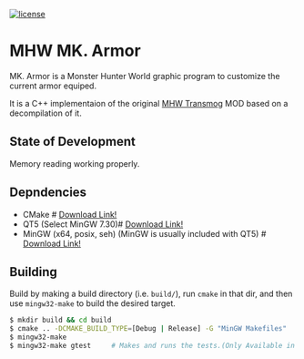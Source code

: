 [![license](https://img.shields.io/badge/license-MIT-blue.svg)](LICENCE)

# MHW MK. Armor

MK. Armor is a Monster Hunter World graphic program to customize the current armor equiped.

It is a C++ implementaion of the original [MHW Transmog](https://www.nexusmods.com/monsterhunterworld/mods/43) MOD based on a decompilation of it.

## State of Development
Memory reading working properly.

## Depndencies

* CMake # [Download Link!](https://cmake.org/download/)
* QT5 (Select MinGW 7.30)# [Download Link!](https://www.qt.io/download)
* MinGW (x64, posix, seh) (MinGW is usually included with QT5) # [Download Link!](https://sourceforge.net/projects/mingw-w64/files/latest/download)

## Building

Build by making a build directory (i.e. `build/`), run `cmake` in that dir, and then use `mingw32-make` to build the desired target.

``` bash
$ mkdir build && cd build
$ cmake .. -DCMAKE_BUILD_TYPE=[Debug | Release] -G "MinGW Makefiles"
$ mingw32-make
$ mingw32-make gtest     # Makes and runs the tests.(Only Available in debug mode )
```
 




